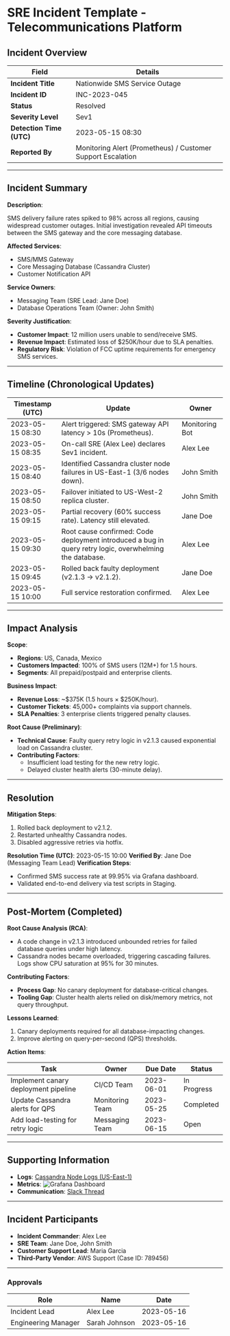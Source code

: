 # SRE Incident Template - Telecommunications Platform

## Incident Overview

| **Field**                | **Details**                                                 |
| ------------------------ | ----------------------------------------------------------- |
| **Incident Title**       | Nationwide SMS Service Outage                               |
| **Incident ID**          | INC-2023-045                                                |
| **Status**               | Resolved                                                    |
| **Severity Level**       | Sev1                                                        |
| **Detection Time (UTC)** | 2023-05-15 08:30                                            |
| **Reported By**          | Monitoring Alert (Prometheus) / Customer Support Escalation |

---

## Incident Summary

**Description**:

SMS delivery failure rates spiked to 98% across all regions, causing widespread customer outages. Initial investigation revealed API timeouts between the SMS gateway and the core messaging database.

**Affected Services**:

- SMS/MMS Gateway
- Core Messaging Database (Cassandra Cluster)
- Customer Notification API

**Service Owners**:

- Messaging Team (SRE Lead: Jane Doe)
- Database Operations Team (Owner: John Smith)

**Severity Justification**:

- **Customer Impact**: 12 million users unable to send/receive SMS.
- **Revenue Impact**: Estimated loss of $250K/hour due to SLA penalties.
- **Regulatory Risk**: Violation of FCC uptime requirements for emergency SMS services.

---

## Timeline (Chronological Updates)

| **Timestamp (UTC)** | **Update**                                                                                              | **Owner**      |
| ------------------- | ------------------------------------------------------------------------------------------------------- | -------------- |
| 2023-05-15 08:30    | Alert triggered: SMS gateway API latency > 10s (Prometheus).                                            | Monitoring Bot |
| 2023-05-15 08:35    | On-call SRE (Alex Lee) declares Sev1 incident.                                                          | Alex Lee       |
| 2023-05-15 08:40    | Identified Cassandra cluster node failures in US-East-1 (3/6 nodes down).                               | John Smith     |
| 2023-05-15 08:50    | Failover initiated to US-West-2 replica cluster.                                                        | John Smith     |
| 2023-05-15 09:15    | Partial recovery (60% success rate). Latency still elevated.                                            | Jane Doe       |
| 2023-05-15 09:30    | Root cause confirmed: Code deployment introduced a bug in query retry logic, overwhelming the database. | Alex Lee       |
| 2023-05-15 09:45    | Rolled back faulty deployment (v2.1.3 → v2.1.2).                                                        | Jane Doe       |
| 2023-05-15 10:00    | Full service restoration confirmed.                                                                     | Alex Lee       |

---

## Impact Analysis

**Scope**:

- **Regions**: US, Canada, Mexico
- **Customers Impacted**: 100% of SMS users (12M+) for 1.5 hours.
- **Segments**: All prepaid/postpaid and enterprise clients.

**Business Impact**:

- **Revenue Loss**: ~$375K (1.5 hours × $250K/hour).
- **Customer Tickets**: 45,000+ complaints via support channels.
- **SLA Penalties**: 3 enterprise clients triggered penalty clauses.

**Root Cause (Preliminary)**:

- **Technical Cause**: Faulty query retry logic in v2.1.3 caused exponential load on Cassandra cluster.
- **Contributing Factors**:
  - Insufficient load testing for the new retry logic.
  - Delayed cluster health alerts (30-minute delay).

---

## Resolution

**Mitigation Steps**:

1. Rolled back deployment to v2.1.2.
2. Restarted unhealthy Cassandra nodes.
3. Disabled aggressive retries via hotfix.

**Resolution Time (UTC)**: 2023-05-15 10:00
**Verified By**: Jane Doe (Messaging Team Lead)
**Verification Steps**:

- Confirmed SMS success rate at 99.95% via Grafana dashboard.
- Validated end-to-end delivery via test scripts in Staging.

---

## Post-Mortem (Completed)

**Root Cause Analysis (RCA)**:

- A code change in v2.1.3 introduced unbounded retries for failed database queries under high latency.
- Cassandra nodes became overloaded, triggering cascading failures. Logs show CPU saturation at 95% for 30 minutes.

**Contributing Factors**:

- **Process Gap**: No canary deployment for database-critical changes.
- **Tooling Gap**: Cluster health alerts relied on disk/memory metrics, not query throughput.

**Lessons Learned**:

1. Canary deployments required for all database-impacting changes.
2. Improve alerting on query-per-second (QPS) thresholds.

**Action Items**:

| **Task**                             | **Owner**       | **Due Date** | **Status**  |
| ------------------------------------ | --------------- | ------------ | ----------- |
| Implement canary deployment pipeline | CI/CD Team      | 2023-06-01   | In Progress |
| Update Cassandra alerts for QPS      | Monitoring Team | 2023-05-25   | Completed   |
| Add load-testing for retry logic     | Messaging Team  | 2023-06-15   | Open        |

---

## Supporting Information

- **Logs**: [Cassandra Node Logs (US-East-1)](https://internal-logs/INC-2023-045)
- **Metrics**: ![Grafana Dashboard](https://internal-dashboards/grafana/sms-latency-inc-045)
- **Communication**: [Slack Thread](https://internal-slack/inc-045-comms)

---

## Incident Participants

- **Incident Commander**: Alex Lee
- **SRE Team**: Jane Doe, John Smith
- **Customer Support Lead**: Maria Garcia
- **Third-Party Vendor**: AWS Support (Case ID: 789456)

---

### **Approvals**

| **Role**            | **Name**      | **Date**   |
| ------------------- | ------------- | ---------- |
| Incident Lead       | Alex Lee      | 2023-05-16 |
| Engineering Manager | Sarah Johnson | 2023-05-16 |
